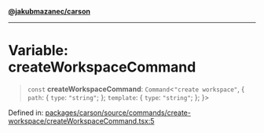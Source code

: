 [**@jakubmazanec/carson**](../README.md)

---

# Variable: createWorkspaceCommand

> `const` **createWorkspaceCommand**: `Command`\<`"create workspace"`, \{ `path`: \{ `type`:
> `"string"`; \}; `template`: \{ `type`: `"string"`; \}; \}\>

Defined in:
[packages/carson/source/commands/create-workspace/createWorkspaceCommand.tsx:5](https://github.com/jakubmazanec/tools/blob/412167e80a7675933e43d5220a19d05130301e2d/packages/carson/source/commands/create-workspace/createWorkspaceCommand.tsx#L5)
